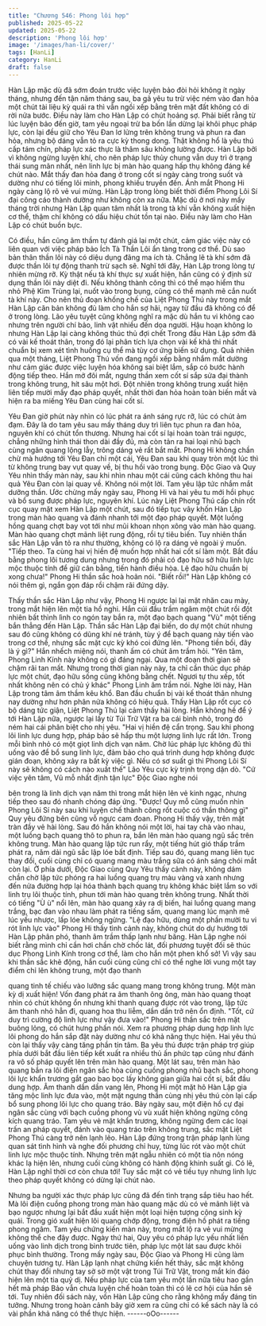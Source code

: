 ```yaml
---
title: "Chương 546: Phong lôi hợp"
published: 2025-05-22
updated: 2025-05-22
description: 'Phong lôi hợp'
image: '/images/han-li/cover/'
tags: [HanLi]
category: HanLi
draft: false
---
```


Hàn Lập mặc dù đã sớm đoán trước việc luyện bảo đòi hỏi không
ít ngày tháng, nhưng đến tận năm tháng sau, ba gã yêu tu trừ
việc ném vào đan hỏa một chút tài liệu kỳ quái ra thì vẫn ngồi xếp
bằng trên mặt đất không có di rời nửa bước.
Điều này làm cho Hàn Lập có chút hoảng sợ.
Phải biết rằng từ lúc luyện bảo đến giờ, tam yêu ngoại trừ ba bốn
lần dừng lại khôi phục pháp lực, còn lại đều giữ cho Yêu Đan lơ
lửng trên không trung và phun ra đan hỏa, nhưng bộ dáng vẫn tỏ
ra cực kỳ thong dong.
Thật không hổ là yêu thú cấp tám chín, pháp lực xác thực là thâm
sâu không lường được.
Hàn Lập bởi vì không ngừng luyện khí, cho nên pháp lực thủy
chung vẫn duy trì ở trạng thái sung mãn nhất, nên linh lực bị màn
hào quang hấp thụ không đáng kể chút nào.
Mắt thấy đan hỏa đang ở trong cốt sí ngày càng trong suốt và
dường như có tiếng lôi minh, phong khiếu truyền đến.
Ánh mắt Phong Hi ngày càng lộ rõ vẻ vui mừng.
Hàn Lập trong lòng biết thời điểm Phong Lôi Sí đại công cáo
thành dường như không còn xa nữa.
Mặc dù ở nơi này mấy tháng trời nhưng Hàn Lập quan tâm nhất
là trong tà khí vẫn không xuất hiện cơ thể, thậm chí không có dấu
hiệu chút tồn tại nào.
Điều này làm cho Hàn Lập có chút buồn bực.

Có điều, hắn cũng âm thầm tự đánh giá lại một chút, cảm giác
việc này có liên quan với việc pháp bảo Ích Tà Thần Lôi ẩn tàng
trong cơ thể. Dù sao bản thân thần lôi này có diệu dụng đãng ma
ích tà.
Chẳng lẽ tà khí sớm đã được thần lôi tự động thanh trừ sạch sẽ.
Nghĩ tới đây, Hàn Lập trong lòng tự nhiên mừng rỡ.
Kỳ thật nếu tà khí thực sự xuất hiện, hắn cũng có ý định sử dụng
thần lôi này diệt đi.
Nếu không thành công thì có thể mạo hiểm thu nhỏ Phệ Kim
Trùng lại, nuốt vào trong bụng, cũng có thể mạnh mẽ cắn nuốt tà
khí này.
Cho nên thủ đoạn khống chế của Liệt Phong Thú này trong mắt
Hàn Lập căn bản không đủ làm cho hắn sợ hãi, ngay từ đầu đã
không có để ở trong lòng.
Lão yêu tuyệt cũng không nghĩ ra mặc dù hắn tu vi không cao
nhưng trên người chí bảo, linh vật nhiều đến dọa người.
Hậu hoạn không lo nhưng Hàn Lập lại càng không thúc thủ đợi
chết
Trong đầu Hàn Lập sớm đã có vài kế thoát thân, trong đó lại phân
tích lựa chọn vài kế khả thi nhất chuẩn bị xem xét tình huống cụ
thể mà tùy cơ ứng biến sử dụng.
Quả nhiên qua một tháng, Liệt Phong Thú vốn đang ngồi xếp
bằng nhắm mắt dường như cảm giác được việc luyện hóa không
sai biệt lắm, sắp có bước hành động tiếp theo.
Hắn mở đôi mắt, ngưng thần xem cốt sí sắp sửa đại thành trong
không trung, hít sâu một hơi.
Đột nhiên trong không trung xuất hiện liên tiếp mười mấy đạo
pháp quyết, nhất thời đan hỏa hoàn toàn biến mất và hiện ra ba
miếng Yêu Đan cùng hai cốt sí.

Yêu Đan giờ phút này nhìn có lúc phát ra ánh sáng rực rỡ, lúc có
chút ảm đạm. Đây là do tam yêu sau mấy tháng duy trì liên tục
phun ra đan hỏa, nguyên khí có chút tổn thương.
Nhưng hai cốt sí lại hoàn toàn trái ngược, chẳng những hình thái
thon dài đầy đủ, mà còn tản ra hai loại nhũ bạch cùng ngân quang
lộng lẫy, trông dáng vẻ rất bắt mắt.
Phong Hi không chần chừ mà hướng tới Yêu Đan chỉ một cái,
Yêu Đan sau khi quay tròn một lúc thì từ không trung bay vụt
quay về, bị thu hồi vào trong bụng.
Độc Giao và Quy Yêu nhìn thấy màn này, sau khi nhìn nhau một
cái cũng cách không thu hai quả Yêu Đan còn lại quay về.
Không nói một lời. Tam yêu lập tức nhắm mắt dưỡng thần.
Ước chừng mấy ngày sau, Phong Hi và hai yêu tu mới hồi phục
và bổ sung được pháp lực, nguyên khí.
Lúc này Liệt Phong Thú cấp chín rốt cục quay mặt xem Hàn Lập
một chút, sau đó tiếp tục vây khốn Hàn Lập trong màn hào quang
và đánh nhanh tới một đạo pháp quyết.
Một luồng hồng quang chợt bay vọt tới như mũi khoan nhọn xông
vào màn hào quang. Màn hào quang chợt mãnh liệt rung động,
rồi tự tiêu biến.
Tuy nhiên thần sắc Hàn Lập vẫn tỏ ra như thường, không có lộ ra
dáng vẻ ngoài ý muốn.
"Tiếp theo. Ta cùng hai vị hiền đệ muốn hợp nhất hai cốt sí làm
một. Bắt đầu bằng phong lôi tương dung nhưng trong đó phải có
đạo hữu sở hữu linh lực mộc thuộc tính để giữ cân bằng, tiến
hành điều hòa. Lệ đạo hữu chuẩn bị xong chưa!" Phong Hi thần
sắc hoà hoãn nói.
"Biết rồi!" Hàn Lập không có nói thêm gì, ngắn gọn đáp rồi chậm
rãi đứng dậy.

Thấy thần sắc Hàn Lập như vậy, Phong Hi ngược lại lại mặt nhăn
cau mày, trong mắt hiện lên một tia hồ nghi.
Hắn cúi đầu trầm ngâm một chút rồi đột nhiên bất thình lình co
ngón tay bắn ra, một đạo bạch quang "Vù" một tiếng bắn thẳng
đến Hàn Lập.
Thần sắc Hàn Lập đại biến, do dự một chút nhưng sau đó cũng
không có dũng khí né tránh, tùy ý để bạch quang này tiến vào
trong cơ thể, nhưng sắc mặt cực kỳ khó coi đứng lên.
"Phong tiền bối, đây là ý gì?" Hắn nhếch miệng nói, thanh ấm có
chút âm trầm hỏi.
"Yên tâm, Phong Linh Kính này không có gì đáng ngại. Qua một
đoạn thời gian sẽ chậm rãi tan mất. Nhưng trong thời gian này
này, ta chỉ cần thúc dục pháp lực một chút, đạo hữu sống cũng
không bằng chết. Ngươi tự thu xếp, tốt nhất không nên có chủ ý
khác" Phong Linh âm trầm nói.
Nghe lời này, Hàn Lập trong tâm âm thầm kêu khổ. Ban đầu
chuẩn bị vài kế thoát thân nhưng nay dường như hơn phân nửa
không có hiệu quả.
Thấy Hàn Lập rốt cục có bộ dáng tức giận, Liệt Phong Thú lại
cảm thấy hài lòng.
Hắn không hề để ý tới Hàn Lập nữa, ngược lại lấy từ Túi Trữ Vật
ra ba cái bình nhỏ, trong đó ném hai cái phân biệt cho nhị yêu.
"Hai vị hiền đệ cẩn trọng. Sau khi phong lôi linh lực dung hợp,
pháp bảo sẽ hấp thu một lượng linh lực rất lớn. Trong mỗi bình
nhỏ có một giọt linh dịch vạn năm. Chờ lúc pháp lực không đủ thì
uống vào để bổ sung linh lực, đảm bảo cho quá trình dung hợp
không được gián đoạn, không xảy ra bất kỳ việc gì. Nếu có sơ
suất gì thi Phong Lôi Sí này sẽ không có cách nào xuất thế" Lão
Yêu cực kỳ trịnh trọng dặn dò.
"Cứ việc yên tâm, Vũ mỗ nhất định tận lực" Độc Giao nghe nói

bên trong là linh dịch vạn năm thì trong mắt hiện lên vẻ kinh ngạc,
nhưng tiếp theo sau đó nhanh chóng đáp ứng.
"Được! Quy mỗ cũng muốn nhìn Phong Lôi Sí này sau khi luyện
chế thành công rốt cuộc có thần thông gì" Quy yêu đứng bên
cũng vỗ ngực cam đoan.
Phong Hi thấy vậy, trên mặt tràn đầy vẻ hài lòng.
Sau đó hắn không nói một lời, hai tay chà vào nhau, một luồng
bạch quang thô to phun ra, bắn lên màn hào quang ngũ sắc trên
không trung.
Màn hào quang lập tức run rẩy, một tiếng hút gió thấp trầm phát
ra, năm dải ngũ sắc lập lóe bất định.
Tiếp sau đó, quang mang liên tục thay đổi, cuối cùng chỉ có quang
mang màu trắng sữa có ánh sáng chói mắt còn lại.
Ở phía dưới, Độc Giao cùng Quy Yêu thấy cảnh này, không dám
chần chờ lập tức phóng ra hai luồng quang trụ màu vàng và xanh
nhưng đến nửa đường hợp lại hóa thành bạch quang trụ không
khác biệt lắm so với linh trụ lôi thuộc tính, phun tới màn hào
quang trên không trung.
Nhất thời có tiếng "Ù ù" nổi lên, màn hào quang xảy ra dị biến, hai
luồng quang mang trắng, bạc đan vào nhau làm phát ra tiếng
sấm, quang mang lúc mạnh mẽ lúc yếu nhược, lấp lóe không
ngừng.
"Lệ đạo hữu, dùng một phần mười tu vi rót linh lực vào" Phong Hi
thấy tình cảnh này, không chút do dự hướng tới Hàn Lập phân
phó, thanh âm trầm thấp lạnh như băng.
Hàn Lập nghe nói biết rằng mình chỉ cần hơi chần chờ chốc lát,
đối phương tuyệt đối sẽ thúc dục Phong Linh Kính trong cơ thể,
làm cho hắn một phen khổ sở!
Vì vậy sau khi thần sắc khẽ động, hắn cuối cùng cũng chỉ có thể
nghe lời vung một tay điểm chỉ lên không trung, một đạo thanh

quang tinh tế chiếu vào lưỡng sắc quang mang trong không trung.
Một màn kỳ dị xuất hiện!
Vốn đang phát ra âm thanh ông ông, màn hào quang thoạt nhìn
có chút không ổn nhưng khi thanh quang được rót vào trong, lập
tức âm thanh nhỏ hẳn đi, quang hoa thu liễm, dần dần trở nên ổn
định.
"Tốt, cứ duy trì cường độ linh lực như vậy đưa vào!" Phong Hi
thần sắc trên mặt buông lỏng, có chút hưng phấn nói. Xem ra
phương pháp dung hợp linh lực lôi phong do hắn sắp đặt này
dường như có khả năng thực hiện.
Hai yêu thú còn lại thấy vậy càng tăng phần tín tâm.
Ba yêu thú được trận pháp trợ giúp phía dưới bắt đầu liên tiếp kết
xuất ra nhiều thủ ấn phức tạp cũng như đánh ra vô số pháp quyết
lên trên màn hào quang.
Một lát sau, trên màn hào quang bắn ra lôi điện ngân sắc hòa
cùng cuồng phong nhũ bạch sắc, phong lôi lực khẩn trương gắt
gao bao bọc lấy không gian giữa hai cốt sí, bắt đầu dung hợp. Âm
thanh dần dần vang lên, Phong Hi một mặt hô Hàn Lập gia tăng
mộc linh lực đưa vào, một mặt ngưng thần cùng nhị yêu thú còn
lại cấp bổ sung phong lôi lực cho quang tráo.
Bảy ngày sau, một điện hồ cự đại ngân sắc cùng với bạch cuồng
phong vù vù xuất hiện không ngừng công kích quang tráo.
Tam yêu vẻ mặt khẩn trương, không ngừng đem các loại trấn an
pháp quyết, đánh vào quang tráo trên không trung, sắc mặt Liệt
Phong Thú càng trở nên lạnh lẽo.
Hàn Lập đứng trong trận pháp lạnh lùng quan sát tình hình và
nghe đối phương chỉ huy, từng lúc rót vào một chút linh lực mộc
thuộc tính. Nhưng trên mặt ngẫu nhiên có một tia nôn nóng khác
lạ hiện lên, nhưng cuối cùng không có hành động khinh suất gì.
Có lẽ, Hàn Lập nghĩ thời cơ còn chưa tới! Tuy sắc mặt có vẻ tiều
tụy nhưng linh lực theo pháp quyết không có dừng lại chút nào.

Nhưng ba người xác thực pháp lực cũng đã đến tình trạng sắp
tiêu hao hết.
Mà lôi điện cuồng phong trong màn hào quang mặc dù có vẻ
mãnh liệt và bạo ngược nhưng lại bắt đầu xuất hiện một loại hiện
tượng cộng sinh kỳ quái.
Trong gió xuất hiện lôi quang chớp động, trong điện hồ phát ra
tiếng phong ngâm.
Tam yêu chứng kiến màn này, trong mắt lộ ra vẻ vui mừng không
thể che đậy được.
Ngày thứ hai, Quy yêu có pháp lực yếu nhất liền uống vào linh
dịch trong bình trước tiên, pháp lực một lát sau được khôi phục
bình thường.
Trong mấy ngày sau, Độc Giao và Phong Hi cũng làm chuyện
tương tự.
Hàn Lập lạnh nhạt chứng kiến hết thảy, sắc mặt không chút thay
đổi nhưng tay sờ sờ một vật trong Túi Trữ Vật, trong mắt kín đáo
hiện lên một tia quỷ dị.
Nếu pháp lực của tam yêu một lần nữa tiêu hao gần hết mà pháp
Bảo vẫn chưa luyện chế hoàn toàn thì có lẽ cơ hội của hắn sẽ tới.
Tuy nhiên đối sách này, vốn Hàn Lập cũng cho rằng không mấy
đáng tin tưởng.
Nhưng trong hoàn cảnh bây giờ xem ra cũng chỉ có kế sách này
là có vài phần khả năng có thể thực hiện.
------oOo------
